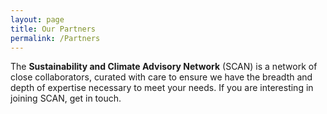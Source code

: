 ```yaml
---
layout: page
title: Our Partners
permalink: /Partners
---
```


The **Sustainability and Climate Advisory Network** (SCAN) is a network of close collaborators, curated with care to ensure we have the breadth and depth of expertise necessary to meet your needs. If you are interesting in joining SCAN, get in touch.